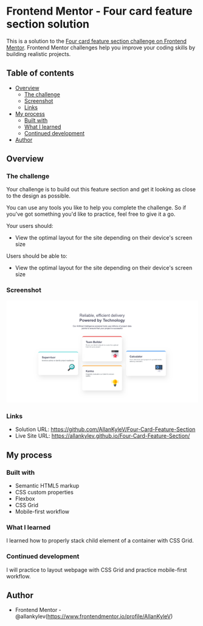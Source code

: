 # Frontend Mentor - Four card feature section solution

This is a solution to the [Four card feature section challenge on Frontend Mentor](https://www.frontendmentor.io/challenges/four-card-feature-section-weK1eFYK). Frontend Mentor challenges help you improve your coding skills by building realistic projects. 

## Table of contents

- [Overview](#overview)
  - [The challenge](#the-challenge)
  - [Screenshot](#screenshot)
  - [Links](#links)
- [My process](#my-process)
  - [Built with](#built-with)
  - [What I learned](#what-i-learned)
  - [Continued development](#continued-development)
- [Author](#author)

## Overview

### The challenge

Your challenge is to build out this feature section and get it looking as close to the design as possible.

You can use any tools you like to help you complete the challenge. So if you've got something you'd like to practice, feel free to give it a go.

Your users should:

- View the optimal layout for the site depending on their device's screen size

Users should be able to:

- View the optimal layout for the site depending on their device's screen size

### Screenshot

![](./screenshot/Screenshot%202025-03-29%20at%2008-50-50%20Frontend%20Mentor%20Four%20card%20feature%20section.png)

### Links

- Solution URL: https://github.com/AllanKyleV/Four-Card-Feature-Section
- Live Site URL: https://allankylev.github.io/Four-Card-Feature-Section/

## My process

### Built with

- Semantic HTML5 markup
- CSS custom properties
- Flexbox
- CSS Grid
- Mobile-first workflow

### What I learned

I learned how to properly stack child element of a container with CSS Grid.

### Continued development

I will practice to layout webpage with CSS Grid and practice mobile-first workflow.

## Author

- Frontend Mentor - @allankylev(https://www.frontendmentor.io/profile/AllanKyleV)
